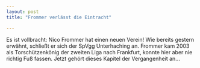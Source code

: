 ```yaml
---
layout: post
title: "Frommer verlässt die Eintracht"

---
```


Es ist vollbracht: Nico Frommer hat einen neuen Verein! Wie bereits gestern erwähnt, schließt er sich der SpVgg Unterhaching an. Frommer kam 2003 als Torschützenkönig der zweiten Liga nach Frankfurt, konnte hier aber nie richtig Fuß fassen. Jetzt gehört dieses Kapitel der Vergangenheit an...


